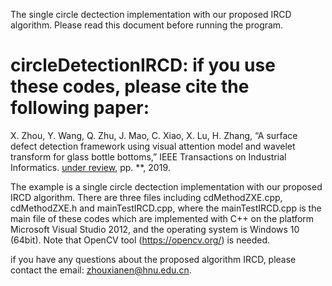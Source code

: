 The single circle dectection implementation with our proposed IRCD algorithm. Please read this document before running the program.

# circleDetectionIRCD: if you use these codes, please cite the following paper:
 X. Zhou, Y. Wang, Q. Zhu, J. Mao, C. Xiao, X. Lu, H. Zhang,
“A surface defect detection framework using visual attention
model and wavelet transform for glass bottle bottoms,”  IEEE Transactions on Industrial Informatics.
[under review](https://****), pp. **, 2019.

The example is a single circle dectection implementation with our proposed IRCD algorithm. There are three files including cdMethodZXE.cpp, cdMethodZXE.h and mainTestIRCD.cpp, where the mainTestIRCD.cpp is the main file of these codes which are implemented with C++ on the platform Microsoft Visual Studio 2012, and the operating system is Windows 10 (64bit). Note that OpenCV tool (https://opencv.org/) is needed. 

if you have any questions about the proposed algorithm IRCD, please contact the email: zhouxianen@hnu.edu.cn.
